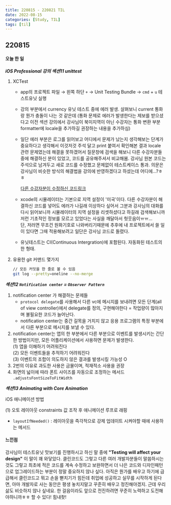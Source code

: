 ```yaml
---
title: 220815 - 220821 TIL
date: 2022-08-15
categories: [Study, TIL]
tags: [til]
---
```


## 220815

#### 오늘 한 일

**_iOS Professional 강의 섹션11 unittest_**

1.   XCTest

     -   app의 프로젝트 파일 → 왼쪽 하단 `+` → Unit Testing Bundle → `cmd` + `u` 테스트유닛 실행

     -   강의 부분에서 currency 유닛 테스트 중에 에러 발생. 살펴보니 current 통화랑 뭔가 충돌이 나는 것 같은데 (통화 문제로 에러가 발생한다는 제보를 받으셨다고 이전 섹션 강의에서 강사님이 북미지역이 아닌 수강자는 통화 변환 부분 formatter에 locale을 추가하길 권장하는 내용을 추가하심)

     -   일단 에러 부분은 로그를 읽어보고 어디에서 문제가 났는지 생각해보는 단계가 중요하다고 생각해서 이것저것 주석 달고 print 붙여서 확인해본 결과 locale 관련 문제였는데 해결을 못하겠어서 질문창에 검색을 해보니 다른 수강자분들중에 해결하신 분이 있었고, 코드를 공유해주셔서 비교해봄. 강사님 원본 코드는 주석으로 남겨두고 새로 코드를 수정했고 문제없이 테스트케이스 통과. 의문은 강사님이 비슷한 방식의 해결법을 강의에 반영하겠다고 하셨는데 어디에...?ㅎㅎ

         [다른 수강자분이 수정하신 코드링크](https://gist.github.com/nesimtunc/95c64554553860c7e8f9506ff8b2243e)

     -   xcode의 시뮬레이터는 기본으로 지역 설정이 '미국'이다. 다른 수강자분이 해결하신 코드를 넣어도 에러가 나길래 이상하다 싶어서 그분과 강사님의 대화를 다시 읽어보니까 시뮬레이터의 지역 설정을 리셋하셨다고 하길래 검색해보니까 저런 기초적인 정보를 모르고 있었다는 사실을 깨달아서 헛웃음이ㅠㅠ...  
         단, 저러면 무조건 원화기호로 나와버리기때문에 추후에 내 프로젝트에서 쓸 일이 있다면 그때 적용해보려고 일단은 강사님 코드로 돌렸다.

     -   유닛테스트는 CI(Continuous Intergration)에 포함된다. 자동화된 테스트의 한 형태.

2.   유용한 git 커맨드 몇가지

     ```bash
     // 모든 커밋을 한 줄로 볼 수 있음
     git log --pretty=oneline --no-merge
     ```



**_섹션12 `Notification center` = `Observer Pattern`_**

1.   notification center 가 해결하는 문제들
     -   `protocol delegate`를 사용해서 다른 vc에 메시지를 보내려면 모든 단계(all of view controller)에서 delegate를 정의, 구현해야한다 = 작업량이 많아지며 불필요한 코드가 늘어난다.
     -   notification center는 중간 길목을 거치지 않고 응용 프로그램의 특정 부분에서 다른 부분으로 메시지를 보낼 수 있다.
2.   notification center는 앱의 한 부분에서 다른 부분으로 이벤트를 발생시키는 간단한 방법이지만, 모든 어플리케이션에서 사용하면 문제가 발생한다.  
     (1) 앱을 이해하기 어려워진다  
     (2) 모든 이벤트들을 추적하기 어려워진다  
     (3) 이벤트의 조합이 의도하지 않은 결과를 발생시킬 가능성 O
3.   2번의 이유로 과도한 사용은 금물이며, 적재적소 사용을 권장
4.   화면의 넓이에 따라 폰트 사이즈를 자동으로 조정하는 메서드 `.adjustsFontSizeToFitWidth`



**_섹션13 Animating with Core Animation_**

iOS 애니메이션 방법

(1) 오토 레이아웃 constraints 값 조작 후 애니메이션 루프로 래핑

-   `layoutIfNeeded()` : 레이아웃을 즉각적으로 강제 업데이트 시켜야할 때에 사용하는 메서드



#### 느낀점

강사님이 테스트유닛 맛보기를 진행하시고 하신 말 중에 **"Testing will affect your design"** 이 말이 꽤 와닿았다. 클린코드도 그렇고 다른 여러 개발자분들이 말씀하시는 것도 그렇고 최초에 적은 코드를 계속 수정하고 보완하면서 더 나은 코드와 디자인패턴으로 업그레이드하는 부분이 정말 중요하지 않나 싶다. 아직은 뭔가를 배우고 하기에 급급해서 클린코드고 뭐고 손을 뻗치기가 힘든데 취업에 성공하고 실무를 시작하게 된다면, 아마 개발자로 사는 동안은 평생 놓치지말고 꾸준히 배우고 정진해야겠지. 근데 우리 삶도 비슷하지 않나 싶네요. 한 걸음이라도 앞으로 전진하려면 꾸준히 노력하고 도전해야하니까ㅎㅎ 할 수 있다! 힘내좟!

